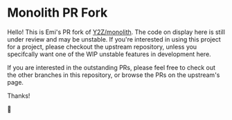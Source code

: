 # Monolith PR Fork #

Hello! This is Emi's PR fork of [Y2Z/monolith][1]. The code on display here is
still under review and may be unstable.  If you're interested in using this
project for a project, please checkout the upstream repository, unless you
specifcally want one of the WIP unstable features in development here.

If you are interested in the outstanding PRs, please feel free to check out the
other branches in this repository, or browse the PRs on the upstream's page.

Thanks!

💜

[1]: https://github.com/Y2Z/monolith

